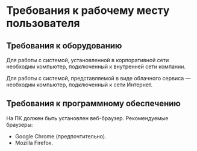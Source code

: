 # Требования к рабочему месту пользователя

## Требования к оборудованию

Для работы с системой, установленной в корпоративной сети необходим компьютер, подключенный к внутренней сети компании. 

Для работы с системой, представляемой в виде облачного сервиса — необходим компьютер, подключенный к сети Интернет.

## Требования к программному обеспечению

На ПК должен быть установлен веб-браузер. Рекомендуемые браузеры:

* Google Chrome (предпочтительно).
* Mozilla Firefox.